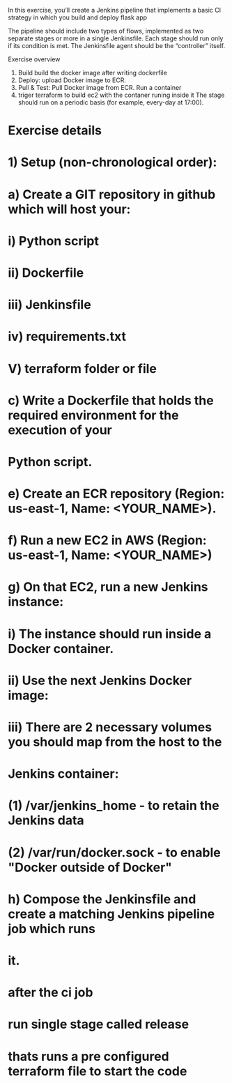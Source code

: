 In this exercise, you’ll create a Jenkins pipeline that implements a basic CI strategy in which you build and deploy flask app

The pipeline should include two types of flows, implemented as two separate stages or more in a single
Jenkinsfile.
Each stage should run only if its condition is met.
The Jenkinsfile agent should be the “controller” itself.

Exercise overview
1. Build build the docker image after writing dockerfile 
2. Deploy: upload Docker image to ECR.
3. Pull & Test: Pull Docker image from ECR. Run a container
4. triger terraform to build ec2 with the contaner runing inside it
The stage should run on a periodic basis (for example, every-day at 17:00).



# Exercise details
# 1) Setup (non-chronological order):
# a) Create a GIT repository in github which will host your:
# i) Python script
# ii) Dockerfile
# iii) Jenkinsfile
# iv) requirements.txt
# V) terraform folder or file

# c) Write a Dockerfile that holds the required environment for the execution of your
# Python script.
# e) Create an ECR repository (Region: us-east-1, Name: <YOUR_NAME>).
# f) Run a new EC2 in AWS (Region: us-east-1, Name: <YOUR_NAME>)
# g) On that EC2, run a new Jenkins instance:
# i) The instance should run inside a Docker container.
# ii) Use the next Jenkins Docker image:
# iii) There are 2 necessary volumes you should map from the host to the
# Jenkins container:
# (1) /var/jenkins_home - to retain the Jenkins data
# (2) /var/run/docker.sock - to enable "Docker outside of Docker"
# h) Compose the Jenkinsfile and create a matching Jenkins pipeline job which runs
# it.


# after the ci job 
# run single stage called release 
# thats runs a pre configured terraform file to start the code